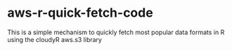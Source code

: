 # aws-r-quick-fetch-code
This is a simple mechanism to quickly fetch most popular data formats in R using the cloudyR aws.s3 library
